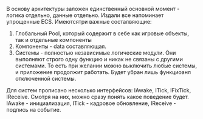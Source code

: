 В основу архитектуры заложен единственный основной момент - логика отдельно, данные отдельно. Издали все напоминает упрощенные ECS. Имеютсятри важные состалвяющие:

1. Глобальный Pool, который содержит в себе как игровые объекты, так и отдельные компоненты
2. Компоненты - data составляющая.
3. Системы - полностью независимые логические модули. Они выполняют строго одну функцию 
и никак не связаны с другими системами. То есть при желании можно выключить любые системы, и приложение 
продолжит работать. Будет убран лишь функциоанл отключенной системы.

Для систем прописано несколько интерфейсов: IAwake, ITick, IFixTick, IReceive. Смотря на них, можно сразу понять 
какое поведение будет. IAwake - инициализация, ITick - кадровое обновление, IReceive - подпись на событие.
